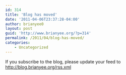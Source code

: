 ```yaml
---
id: 314
title: 'Blog has moved'
date: '2011-04-06T23:37:28-04:00'
author: brianyee0
layout: post
guid: 'http://www.brianyee.org/?p=314'
permalink: /2011/04/blog-has-moved/
categories:
    - Uncategorized
---
```


If you subscribe to the blog, please update your feed to http://blog.brianyee.org/rss.xml